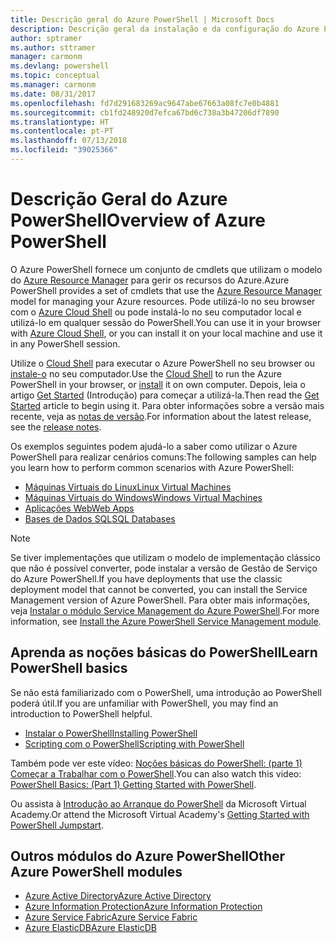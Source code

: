 ```yaml
---
title: Descrição geral do Azure PowerShell | Microsoft Docs
description: Descrição geral da instalação e da configuração do Azure PowerShell.
author: sptramer
ms.author: sttramer
manager: carmonm
ms.devlang: powershell
ms.topic: conceptual
ms.manager: carmonm
ms.date: 08/31/2017
ms.openlocfilehash: fd7d291683269ac9647abe67663a08fc7e0b4881
ms.sourcegitcommit: cb1fd248920d7efca67bd6c738a3b47206df7890
ms.translationtype: HT
ms.contentlocale: pt-PT
ms.lasthandoff: 07/13/2018
ms.locfileid: "39025366"
---
```

# <a name="overview-of-azure-powershell"></a><span data-ttu-id="57f75-103">Descrição Geral do Azure PowerShell</span><span class="sxs-lookup"><span data-stu-id="57f75-103">Overview of Azure PowerShell</span></span>

<span data-ttu-id="57f75-104">O Azure PowerShell fornece um conjunto de cmdlets que utilizam o modelo do [Azure Resource Manager](/azure/azure-resource-manager/resource-group-overview) para gerir os recursos do Azure.</span><span class="sxs-lookup"><span data-stu-id="57f75-104">Azure PowerShell provides a set of cmdlets that use the [Azure Resource Manager](/azure/azure-resource-manager/resource-group-overview) model for managing your Azure resources.</span></span> <span data-ttu-id="57f75-105">Pode utilizá-lo no seu browser com o [Azure Cloud Shell](/azure/cloud-shell/overview) ou pode instalá-lo no seu computador local e utilizá-lo em qualquer sessão do PowerShell.</span><span class="sxs-lookup"><span data-stu-id="57f75-105">You can use it in your browser with [Azure Cloud Shell](/azure/cloud-shell/overview), or you can install it on your local machine and use it in any PowerShell session.</span></span>

<span data-ttu-id="57f75-106">Utilize o [Cloud Shell](/azure/cloud-shell/overview) para executar o Azure PowerShell no seu browser ou [instale-o](install-azurerm-ps.md) no seu computador.</span><span class="sxs-lookup"><span data-stu-id="57f75-106">Use the [Cloud Shell](/azure/cloud-shell/overview) to run the Azure PowerShell in your browser, or [install](install-azurerm-ps.md) it on own computer.</span></span> <span data-ttu-id="57f75-107">Depois, leia o artigo [Get Started](get-started-azureps.md) (Introdução) para começar a utilizá-la.</span><span class="sxs-lookup"><span data-stu-id="57f75-107">Then read the [Get Started](get-started-azureps.md) article to begin using it.</span></span> <span data-ttu-id="57f75-108">Para obter informações sobre a versão mais recente, veja as [notas de versão](release-notes-azureps.md).</span><span class="sxs-lookup"><span data-stu-id="57f75-108">For information about the latest release, see the [release notes](release-notes-azureps.md).</span></span>

<span data-ttu-id="57f75-109">Os exemplos seguintes podem ajudá-lo a saber como utilizar o Azure PowerShell para realizar cenários comuns:</span><span class="sxs-lookup"><span data-stu-id="57f75-109">The following samples can help you learn how to perform common scenarios with Azure PowerShell:</span></span>

* [<span data-ttu-id="57f75-110">Máquinas Virtuais do Linux</span><span class="sxs-lookup"><span data-stu-id="57f75-110">Linux Virtual Machines</span></span>](/azure/virtual-machines/virtual-machines-linux-powershell-samples?toc=/powershell/azure/toc.json)
* [<span data-ttu-id="57f75-111">Máquinas Virtuais do Windows</span><span class="sxs-lookup"><span data-stu-id="57f75-111">Windows Virtual Machines</span></span>](/azure/virtual-machines/virtual-machines-windows-powershell-samples?toc=/powershell/azure/toc.json)
* [<span data-ttu-id="57f75-112">Aplicações Web</span><span class="sxs-lookup"><span data-stu-id="57f75-112">Web Apps</span></span>](/azure/app-service-web/app-service-powershell-samples?toc=/powershell/azure/toc.json)
* [<span data-ttu-id="57f75-113">Bases de Dados SQL</span><span class="sxs-lookup"><span data-stu-id="57f75-113">SQL Databases</span></span>](/azure/sql-database/sql-database-powershell-samples?toc=/powershell/azure/toc.json)

> [!NOTE]
> <span data-ttu-id="57f75-114">Se tiver implementações que utilizam o modelo de implementação clássico que não é possível converter, pode instalar a versão de Gestão de Serviço do Azure PowerShell.</span><span class="sxs-lookup"><span data-stu-id="57f75-114">If you have deployments that use the classic deployment model that cannot be converted, you can install the Service Management version of Azure PowerShell.</span></span> <span data-ttu-id="57f75-115">Para obter mais informações, veja [Instalar o módulo Service Management do Azure PowerShell](/powershell/azure/servicemanagement/install-azure-ps).</span><span class="sxs-lookup"><span data-stu-id="57f75-115">For more information, see [Install the Azure PowerShell Service Management module](/powershell/azure/servicemanagement/install-azure-ps).</span></span>

## <a name="learn-powershell-basics"></a><span data-ttu-id="57f75-116">Aprenda as noções básicas do PowerShell</span><span class="sxs-lookup"><span data-stu-id="57f75-116">Learn PowerShell basics</span></span>

<span data-ttu-id="57f75-117">Se não está familiarizado com o PowerShell, uma introdução ao PowerShell poderá útil.</span><span class="sxs-lookup"><span data-stu-id="57f75-117">If you are unfamiliar with PowerShell, you may find an introduction to PowerShell helpful.</span></span>

* [<span data-ttu-id="57f75-118">Instalar o PowerShell</span><span class="sxs-lookup"><span data-stu-id="57f75-118">Installing PowerShell</span></span>](/powershell/scripting/installing-windows-powershell)
* [<span data-ttu-id="57f75-119">Scripting com o PowerShell</span><span class="sxs-lookup"><span data-stu-id="57f75-119">Scripting with PowerShell</span></span>](/powershell/scripting/scripting-with-windows-powershell)

<span data-ttu-id="57f75-120">Também pode ver este vídeo: [Noções básicas do PowerShell: (parte 1) Começar a Trabalhar com o PowerShell](https://channel9.msdn.com/Blogs/Taste-of-Premier/PowerShellBasicsPart1).</span><span class="sxs-lookup"><span data-stu-id="57f75-120">You can also watch this video: [PowerShell Basics: (Part 1) Getting Started with PowerShell](https://channel9.msdn.com/Blogs/Taste-of-Premier/PowerShellBasicsPart1).</span></span>

<span data-ttu-id="57f75-121">Ou assista à [Introdução ao Arranque do PowerShell](https://mva.microsoft.com/liveevents/powershell-jumpstart) da Microsoft Virtual Academy.</span><span class="sxs-lookup"><span data-stu-id="57f75-121">Or attend the Microsoft Virtual Academy's [Getting Started with PowerShell Jumpstart](https://mva.microsoft.com/liveevents/powershell-jumpstart).</span></span>

## <a name="other-azure-powershell-modules"></a><span data-ttu-id="57f75-122">Outros módulos do Azure PowerShell</span><span class="sxs-lookup"><span data-stu-id="57f75-122">Other Azure PowerShell modules</span></span>

* [<span data-ttu-id="57f75-123">Azure Active Directory</span><span class="sxs-lookup"><span data-stu-id="57f75-123">Azure Active Directory</span></span>](/powershell/azure/active-directory/)
* [<span data-ttu-id="57f75-124">Azure Information Protection</span><span class="sxs-lookup"><span data-stu-id="57f75-124">Azure Information Protection</span></span>](/powershell/azure/aip/)
* [<span data-ttu-id="57f75-125">Azure Service Fabric</span><span class="sxs-lookup"><span data-stu-id="57f75-125">Azure Service Fabric</span></span>](/powershell/azure/service-fabric/)
* [<span data-ttu-id="57f75-126">Azure ElasticDB</span><span class="sxs-lookup"><span data-stu-id="57f75-126">Azure ElasticDB</span></span>](/powershell/azure/elasticdbjobs/)
